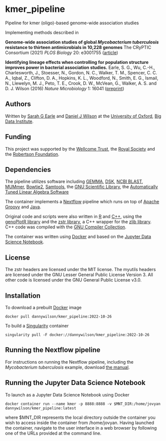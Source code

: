 # kmer_pipeline
Pipeline for kmer (oligo)-based genome-wide association studies

Implementing methods described in

**Genome-wide association studies of global *Mycobacterium tuberculosis* resistance to thirteen antimicrobials in 10,228 genomes**
The CRyPTIC Consortium (2021)
*PLOS Biology* 20: e3001755 ([article](https://journals.plos.org/plosbiology/article?id=10.1371/journal.pbio.3001755))

**Identifying lineage effects when controlling for population structure improves power in bacterial association studies.**
Earle, S. G., Wu, C.-H., Charlesworth, J., Stoesser, N., Gordon, N. C., Walker, T. M., Spencer, C. C. A., Iqbal, Z., Clifton, D. A., Hopkins, K. L., Woodford, N., Smith, E. G., Ismail, N., Llewelyn, M. J., Peto, T. E., Crook, D. W., McVean, G., Walker, A. S. and D. J. Wilson (2016)
*Nature Microbiology* 1: 16041 ([preprint](http://arxiv.org/abs/1510.06863))

## Authors
Written by [Sarah G Earle](https://github.com/sgearle) and [Daniel J Wilson](https://github.com/danny-wilson) at the [University of Oxford](https://www.ox.ac.uk), [Big Data Institute](https://www.bdi.ox.ac.uk).

## Funding
This project was supported by the [Wellcome Trust](https://wellcome.org), the [Royal Society](https://royalsociety.org) and the [Robertson Foundation](https://robertsonfoundation.org).

## Dependencies
The pipeline utilizes software including [GEMMA](https://github.com/genetics-statistics/GEMMA), [DSK](https://github.com/GATB/dsk), [NCBI BLAST](https://blast.ncbi.nlm.nih.gov/Blast.cgi), [MUMmer](http://mummer.sourceforge.net), [Bowtie2](http://bowtie-bio.sourceforge.net/bowtie2/index.shtml), [Samtools](http://www.htslib.org), the [GNU Scientific Library](https://www.gnu.org/software/gsl/), the [Automatically Tuned Linear Algebra Software](http://math-atlas.sourceforge.net)

The container implements a [Nextflow](https://www.nextflow.io) pipeline which runs on top of [Apache Groovy](https://groovy-lang.org) and [Java](https://www.java.com).

Original code and scripts were also written in [R](https://www.r-project.org) and [C++](https://isocpp.org), using the [genoPlotR library](https://cran.r-project.org/web/packages/genoPlotR/index.html) and the [zstr library](https://github.com/mateidavid/zstr), a C++ wrapper for the [zlib library](https://github.com/madler/zlib). C++ code was compiled with the [GNU Compiler Collection](https://gcc.gnu.org).

The container was written using [Docker](https://www.docker.com) and based on the [Jupyter Data Science Notebook](https://jupyter-docker-stacks.readthedocs.io/en/latest/index.html).

## License
The zstr headers are licensed under the MIT license. The myutils headers are licensed under the GNU Lesser General Public License Version 3. All other code is licensed under the GNU General Public License v3.0.

## Installation
To download a prebuilt [Docker](https://www.docker.com) image

    docker pull dannywilson/kmer_pipeline:2022-10-26

To build a [Singularity](https://sylabs.io/guides/3.3/user-guide/index.html) container

    singularity pull -F docker://dannywilson/kmer_pipeline:2022-10-26

## Running the Nextflow pipeline
For instructions on running the Nextflow pipeline, including the *Mycobacterium tuberculosis* example, download [the manual](https://github.com/danny-wilson/kmer_pipeline/raw/main/docs/kmer_pipeline_nf.pdf).

## Running the Jupyter Data Science Notebook
To launch as a Jupyter Data Science Notebook using Docker

    docker container run --name kmer -p 8888:8888 -v $MNT_DIR:/home/jovyan dannywilson/kmer_pipeline:latest
  
where $MNT_DIR represents the local directory outside the container you wish to access inside the container from /home/jovyan. Having launched the container, navigate to the user interface in a web browser by following one of the URLs provided at the command line.
